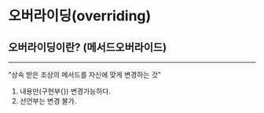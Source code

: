 오버라이딩(overriding)
=========================


오버라이딩이란? (메서드오버라이드)
---------
*****

"상속 받은 조상의 메서드를 자신에 맞게 변경하는 것"

1. 내용만(구현부{}) 변경가능하다.
2. 선언부는 변경 불가.

